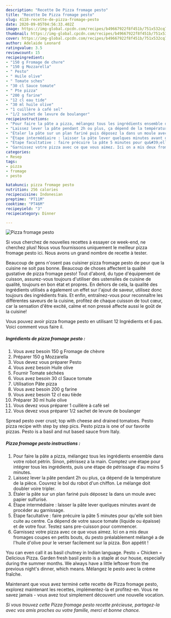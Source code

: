 ```yaml
---
description: "Recette De Pizza fromage pesto"
title: "Recette De Pizza fromage pesto"
slug: 4118-recette-de-pizza-fromage-pesto
date: 2020-09-05T04:56:33.402Z
image: https://img-global.cpcdn.com/recipes/b49667922f8f451b/751x532cq70/pizza-fromage-pesto-photo-principale-de-la-recette.jpg
thumbnail: https://img-global.cpcdn.com/recipes/b49667922f8f451b/751x532cq70/pizza-fromage-pesto-photo-principale-de-la-recette.jpg
cover: https://img-global.cpcdn.com/recipes/b49667922f8f451b/751x532cq70/pizza-fromage-pesto-photo-principale-de-la-recette.jpg
author: Adelaide Leonard
ratingvalue: 3.5
reviewcount: 15
recipeingredient:
- "150 g Fromage de chvre"
- "150 g Mozzarella"
- " Pesto"
- " Huile olive"
- " Tomate sches"
- "30 cl Sauce tomate"
- " Pte pizza"
- "200 g farine"
- "12 cl eau tide"
- "30 ml huile olive"
- "1 cuillère à café sel"
- "1/2 sachet de levure de boulanger"
recipeinstructions:
- "Pour faire la pâte a pizza, mélangez tous les ingrédients ensemble dans votre robot pétrin. Sinon, pétrissez a la main. Comptez une étape pour intégrer tous les ingrédients, puis une étape de pétrissage d&#39;au moins 5 minutes."
- "Laissez lever la pâte pendant 2h ou plus, ça dépend de la température de la pièce. Couvrez le bol du robot d&#39;un chiffon. Le mélange doit doubler voire tripler."
- "Étaler la pâte sur un plan fariné puis déposez la dans un moule avec papier sulfurisé."
- "Étape intermédiaire : laisser la pâte lever quelques minutes avant de procéder au garnissage."
- "Étape facultative : faire précuire la pâte 5 minutes pour qu&#39;elle soit bien cuite au centre. Ca dépend de votre sauce tomate (liquide ou épaisse) et de votre four. Testez sans pre-cuisson pour commencer."
- "Garnissez votre pizza avec ce que vous aimez. Ici on a mis deux fromages coupes en petits bouts, du pesto préalablement mélangé a de l&#39;huile d&#39;olive pour le verser facilement sur la pizza. Bon appétit !"
categories:
- Resep
tags:
- pizza
- fromage
- pesto

katakunci: pizza fromage pesto 
nutrition: 256 calories
recipecuisine: Indonesian
preptime: "PT11M"
cooktime: "PT46M"
recipeyield: "3"
recipecategory: Dinner

---
```



![Pizza fromage pesto](https://img-global.cpcdn.com/recipes/b49667922f8f451b/751x532cq70/pizza-fromage-pesto-photo-principale-de-la-recette.jpg)

Si vous cherchez de nouvelles recettes à essayer ce week-end, ne cherchez plus! Nous vous fournissons uniquement le meilleur pizza fromage pesto ici. Nous avons un grand nombre de recette à tester.

Beaucoup de gens n'osent pas cuisiner pizza fromage pesto de peur que la cuisine ne soit pas bonne. Beaucoup de choses affectent la qualité gustative de pizza fromage pesto! Tout d'abord, du type d'équipement de cuisson, assurez-vous toujours d'utiliser des ustensiles de cuisine de qualité, toujours en bon état et propres. En dehors de cela, la qualité des ingrédients utilisés a également un effet sur l'ajout de saveur, utilisez donc toujours des ingrédients frais. Et enfin, entraînez-vous pour reconnaître les différentes saveurs de la cuisine, profitez de chaque cuisson de tout cœur, car la sensation d'être excité, calme et non pressé affecte aussi le goût de la cuisine!

<!--inarticleads1-->

Vous pouvez avoir pizza fromage pesto en utilisant 12 Ingrédients et 6 pas. Voici comment vous faire il.

##### Ingrédients de pizza fromage pesto :

1. Vous avez besoin 150 g Fromage de chèvre
1. Préparer 150 g Mozzarella
1. Vous devez vous préparer  Pesto
1. Vous avez besoin  Huile olive
1. Fournir  Tomate séchées
1. Vous avez besoin 30 cl Sauce tomate
1. Utilisation  Pâte pizza
1. Vous avez besoin 200 g farine
1. Vous avez besoin 12 cl eau tiède
1. Préparer 30 ml huile olive
1. Vous devez vous préparer 1 cuillère à café sel
1. Vous devez vous préparer 1/2 sachet de levure de boulanger


Spread pesto over crust; top with cheese and drained tomatoes. Pesto pizza recipe with step by step pics. Pesto pizza is one of our favorite pizzas. Pesto is a basil and nut based sauce from Italy. 

<!--inarticleads2-->

##### Pizza fromage pesto instructions :

1. Pour faire la pâte a pizza, mélangez tous les ingrédients ensemble dans votre robot pétrin. Sinon, pétrissez a la main. Comptez une étape pour intégrer tous les ingrédients, puis une étape de pétrissage d&#39;au moins 5 minutes.
1. Laissez lever la pâte pendant 2h ou plus, ça dépend de la température de la pièce. Couvrez le bol du robot d&#39;un chiffon. Le mélange doit doubler voire tripler.
1. Étaler la pâte sur un plan fariné puis déposez la dans un moule avec papier sulfurisé.
1. Étape intermédiaire : laisser la pâte lever quelques minutes avant de procéder au garnissage.
1. Étape facultative : faire précuire la pâte 5 minutes pour qu&#39;elle soit bien cuite au centre. Ca dépend de votre sauce tomate (liquide ou épaisse) et de votre four. Testez sans pre-cuisson pour commencer.
1. Garnissez votre pizza avec ce que vous aimez. Ici on a mis deux fromages coupes en petits bouts, du pesto préalablement mélangé a de l&#39;huile d&#39;olive pour le verser facilement sur la pizza. Bon appétit !


You can even call it as basil chutney in Indian language. Pesto + Chicken = Delicious Pizza. Garden fresh basil pesto is a staple at our house, especially during the summer months. We always have a little leftover from the previous night&#39;s dinner, which means. Mélangez le pesto avec la crème fraîche. 

<!--inarticleads1-->

<p>
Maintenant que vous avez terminé cette recette de Pizza fromage pesto, explorez maintenant les recettes, implémentez-la et profitez-en. Vous ne savez jamais - vous avez tout simplement découvert une nouvelle vocation.
</p>

<p>
<i>Si vous trouvez cette Pizza fromage pesto recette précieuse, partagez-la avec vos amis proches ou votre famille, merci et bonne chance.</i>
</p>
